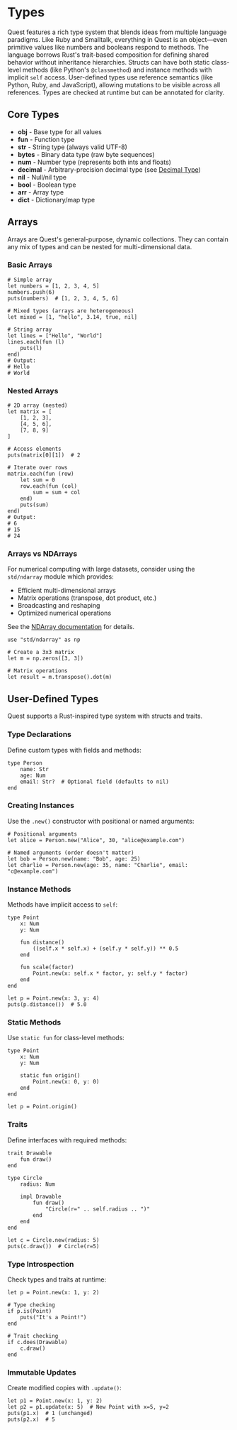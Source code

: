 # Types

Quest features a rich type system that blends ideas from multiple language paradigms. Like Ruby and Smalltalk, everything in Quest is an object—even primitive values like numbers and booleans respond to methods. The language borrows Rust's trait-based composition for defining shared behavior without inheritance hierarchies. Structs can have both static class-level methods (like Python's `@classmethod`) and instance methods with implicit `self` access. User-defined types use reference semantics (like Python, Ruby, and JavaScript), allowing mutations to be visible across all references. Types are checked at runtime but can be annotated for clarity.

## Core Types

- **obj** - Base type for all values
- **fun** - Function type
- **str** - String type (always valid UTF-8)
- **bytes** - Binary data type (raw byte sequences)
- **num** - Number type (represents both ints and floats)
- **decimal** - Arbitrary-precision decimal type (see [Decimal Type](../types/decimal.md))
- **nil** - Null/nil type
- **bool** - Boolean type
- **arr** - Array type
- **dict** - Dictionary/map type


## Arrays

Arrays are Quest's general-purpose, dynamic collections. They can contain any mix of types and can be nested for multi-dimensional data.

### Basic Arrays

```quest
# Simple array
let numbers = [1, 2, 3, 4, 5]
numbers.push(6)
puts(numbers)  # [1, 2, 3, 4, 5, 6]

# Mixed types (arrays are heterogeneous)
let mixed = [1, "hello", 3.14, true, nil]

# String array
let lines = ["Hello", "World"]
lines.each(fun (l)
    puts(l)
end)
# Output:
# Hello
# World
```

### Nested Arrays

```quest
# 2D array (nested)
let matrix = [
    [1, 2, 3],
    [4, 5, 6],
    [7, 8, 9]
]

# Access elements
puts(matrix[0][1])  # 2

# Iterate over rows
matrix.each(fun (row)
    let sum = 0
    row.each(fun (col)
        sum = sum + col
    end)
    puts(sum)
end)
# Output:
# 6
# 15
# 24
```

### Arrays vs NDArrays

For numerical computing with large datasets, consider using the `std/ndarray` module which provides:
- Efficient multi-dimensional arrays
- Matrix operations (transpose, dot product, etc.)
- Broadcasting and reshaping
- Optimized numerical operations

See the [NDArray documentation](../stdlib/ndarray.md) for details.

```quest
use "std/ndarray" as np

# Create a 3x3 matrix
let m = np.zeros([3, 3])

# Matrix operations
let result = m.transpose().dot(m)
```


## User-Defined Types

Quest supports a Rust-inspired type system with structs and traits.

### Type Declarations

Define custom types with fields and methods:

```quest
type Person
    name: Str
    age: Num
    email: Str?  # Optional field (defaults to nil)
end
```

### Creating Instances

Use the `.new()` constructor with positional or named arguments:

```quest
# Positional arguments
let alice = Person.new("Alice", 30, "alice@example.com")

# Named arguments (order doesn't matter)
let bob = Person.new(name: "Bob", age: 25)
let charlie = Person.new(age: 35, name: "Charlie", email: "c@example.com")
```

### Instance Methods

Methods have implicit access to `self`:

```quest
type Point
    x: Num
    y: Num

    fun distance()
        ((self.x * self.x) + (self.y * self.y)) ** 0.5
    end

    fun scale(factor)
        Point.new(x: self.x * factor, y: self.y * factor)
    end
end

let p = Point.new(x: 3, y: 4)
puts(p.distance())  # 5.0
```

### Static Methods

Use `static fun` for class-level methods:

```quest
type Point
    x: Num
    y: Num

    static fun origin()
        Point.new(x: 0, y: 0)
    end
end

let p = Point.origin()
```

### Traits

Define interfaces with required methods:

```quest
trait Drawable
    fun draw()
end

type Circle
    radius: Num

    impl Drawable
        fun draw()
            "Circle(r=" .. self.radius .. ")"
        end
    end
end

let c = Circle.new(radius: 5)
puts(c.draw())  # Circle(r=5)
```

### Type Introspection

Check types and traits at runtime:

```quest
let p = Point.new(x: 1, y: 2)

# Type checking
if p.is(Point)
    puts("It's a Point!")
end

# Trait checking
if c.does(Drawable)
    c.draw()
end
```

### Immutable Updates

Create modified copies with `.update()`:

```quest
let p1 = Point.new(x: 1, y: 2)
let p2 = p1.update(x: 5)  # New Point with x=5, y=2
puts(p1.x)  # 1 (unchanged)
puts(p2.x)  # 5
```


